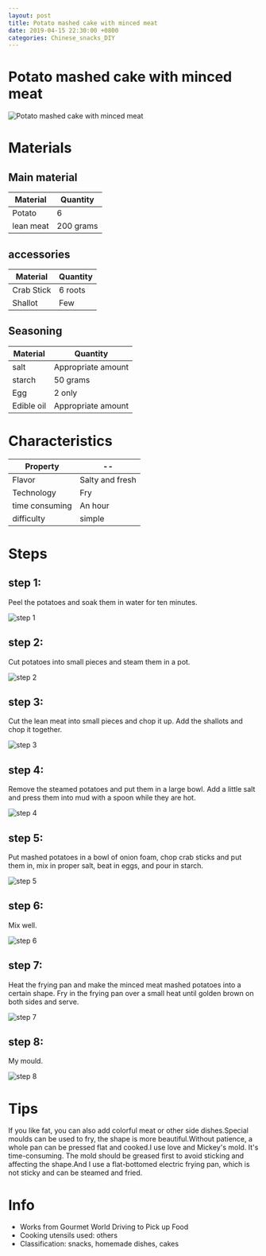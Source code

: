 ```yaml
---
layout: post
title: Potato mashed cake with minced meat
date: 2019-04-15 22:30:00 +0800
categories: Chinese_snacks_DIY
---
```


# Potato mashed cake with minced meat

![Potato mashed cake with minced meat]({{site.baseurl}}/img/400284/400284.jpg)

# Materials


## Main material

Material|Quantity
--|--
Potato|6
lean meat|200 grams

## accessories

Material|Quantity
--|--
Crab Stick|6 roots
Shallot|Few

## Seasoning

Material|Quantity
--|--
salt|Appropriate amount
starch|50 grams
Egg|2 only
Edible oil|Appropriate amount

# Characteristics

Property|--
--|--
Flavor|Salty and fresh
Technology|Fry
time consuming|An hour
difficulty|simple

# Steps

## step 1:

Peel the potatoes and soak them in water for ten minutes.

![step 1]({{site.baseurl}}/img/400284/1.jpg)

## step 2:

Cut potatoes into small pieces and steam them in a pot.

![step 2]({{site.baseurl}}/img/400284/2.jpg)

## step 3:

Cut the lean meat into small pieces and chop it up. Add the shallots and chop it together.

![step 3]({{site.baseurl}}/img/400284/3.jpg)

## step 4:

Remove the steamed potatoes and put them in a large bowl. Add a little salt and press them into mud with a spoon while they are hot.

![step 4]({{site.baseurl}}/img/400284/4.jpg)

## step 5:

Put mashed potatoes in a bowl of onion foam, chop crab sticks and put them in, mix in proper salt, beat in eggs, and pour in starch.

![step 5]({{site.baseurl}}/img/400284/5.jpg)

## step 6:

Mix well.

![step 6]({{site.baseurl}}/img/400284/6.jpg)

## step 7:

Heat the frying pan and make the minced meat mashed potatoes into a certain shape. Fry in the frying pan over a small heat until golden brown on both sides and serve.

![step 7]({{site.baseurl}}/img/400284/7.jpg)

## step 8:

My mould.

![step 8]({{site.baseurl}}/img/400284/8.jpg)

# Tips

If you like fat, you can also add colorful meat or other side dishes.Special moulds can be used to fry, the shape is more beautiful.Without patience, a whole pan can be pressed flat and cooked.I use love and Mickey's mold. It's time-consuming. The mold should be greased first to avoid sticking and affecting the shape.And I use a flat-bottomed electric frying pan, which is not sticky and can be steamed and fried.

# Info

- Works from Gourmet World Driving to Pick up Food
- Cooking utensils used: others
- Classification: snacks, homemade dishes, cakes